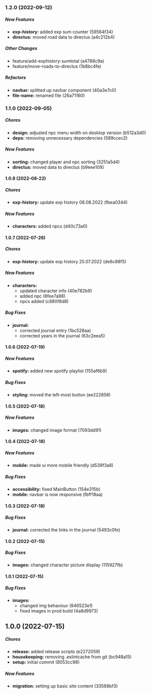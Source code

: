 ### 1.2.0 (2022-09-12)

##### New Features

-   **exp-history:** added exp sum counter (59564f34)
-   **directus:** moved road data to directus (a4c212b4)

##### Other Changes

-   feature/add-exphistory-sumtotal (a4788c9a)
-   feature/move-roads-to-directus (1b8bc4fe)

##### Refactors

-   **navbar:** splitted up navbar component (40a3e7c0)
-   **file-name:** renamed file (26a71160)

### 1.1.0 (2022-09-05)

##### Chores

-   **design:** adjusted npc menu width on desktop version (b512a3d0)
-   **deps:** removing unnecessary dependencies (589ccec2)

##### New Features

-   **sorting:** changed player and npc sorting (3251a5d4)
-   **directus:** moved data to directus (b9eee109)

#### 1.0.8 (2022-08-22)

##### Chores

-   **exp-history:** update exp history 08.08.2022 (fbea0344)

##### New Features

-   **characters:** added npcs (d40c73a0)

#### 1.0.7 (2022-07-26)

##### Chores

-   **exp-history:** update exp history 25.07.2022 (de6c88f5)

##### New Features

-   **characters:**
    -   updated character info (40e782b9)
    -   added npc (6fee7a98)
    -   npcs added (c880f8d8)

##### Bug Fixes

-   **journal:**
    -   corrected journal entry (1bc528aa)
    -   corrected years in the journal (63c2eea5)

#### 1.0.6 (2022-07-19)

##### New Features

-   **spotify:** added new spotify playlist (155af6b9)

##### Bug Fixes

-   **styling:** moved the left-most button (ee222858)

#### 1.0.5 (2022-07-18)

##### New Features

-   **images:** changed image format (7093dd91)

#### 1.0.4 (2022-07-18)

##### New Features

-   **mobile:** made ui more mobile friendly (d539f3a8)

##### Bug Fixes

-   **accessibility:** fixed MainButton (154e315b)
-   **mobile:** navbar is now responsive (fbff18aa)

#### 1.0.3 (2022-07-18)

##### Bug Fixes

-   **journal:** corrected the links in the journal (5493c0fe)

#### 1.0.2 (2022-07-15)

##### Bug Fixes

-   **images:** changed character picture display (115927fb)

#### 1.0.1 (2022-07-15)

##### Bug Fixes

-   **images:**
    -   changed img behaviour (846523e1)
    -   fixed images in prod build (4a8d9973)

## 1.0.0 (2022-07-15)

##### Chores

-   **release:** added release scripts (e2272059)
-   **housekeeping:** removing .eslintcache from git (bc948a15)
-   **setup:** initial commit (8053cc98)

##### New Features

-   **migration:** setting up basic site content (33568bf3)
